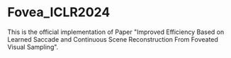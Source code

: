 # Fovea_ICLR2024
This is the official implementation of Paper "Improved Efficiency Based on Learned Saccade and Continuous Scene Reconstruction From Foveated Visual Sampling".
